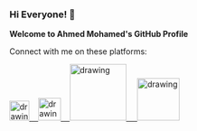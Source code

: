### Hi Everyone! 👋

<b >Welcome to Ahmed Mohamed's GitHub Profile </b>
<!--
**xrmahmed/xrmahmed** is a ✨ _special_ ✨ repository because its `README.md` (this file) appears on your GitHub profile.

Here are some ideas to get you started:

- 🔭 I’m currently working on ...
- 🌱 I’m currently learning ...
- 👯 I’m looking to collaborate on ...
- 🤔 I’m looking for help with ...
- 💬 Ask me about ...
- 📫 How to reach me: ...
- 😄 Pronouns: ...
- ⚡ Fun fact: ...
-->
Connect with me on these platforms:

<a href="https://medium.com/@xrmahmed"><img src="https://res.cloudinary.com/importdata/image/upload/v1595012354/medium_mono_hoz0z5.png" alt="drawing" width="35"/>&nbsp;&nbsp;&nbsp;&nbsp;<a href="https://twitter.com/xrmahmed"><img src="https://res.cloudinary.com/importdata/image/upload/v1595012924/Twitter_Logo_Blue_gbtagu.png" alt="drawing" width="40"/>&nbsp;&nbsp;&nbsp;&nbsp;<a href="https://www.linkedin.com/in/xrmahmed/"><img src="https://res.cloudinary.com/dpskwyw63/image/upload/v1734437973/linkedin_o0aizd.png" alt="drawing" width="100"/> &nbsp;&nbsp;&nbsp;&nbsp;<a href="https://www.kaggle.com/xrmahmed"><img src="https://res.cloudinary.com/importdata/image/upload/v1595012924/kaggle_ksaktb.png" alt="drawing" width="75"/>
